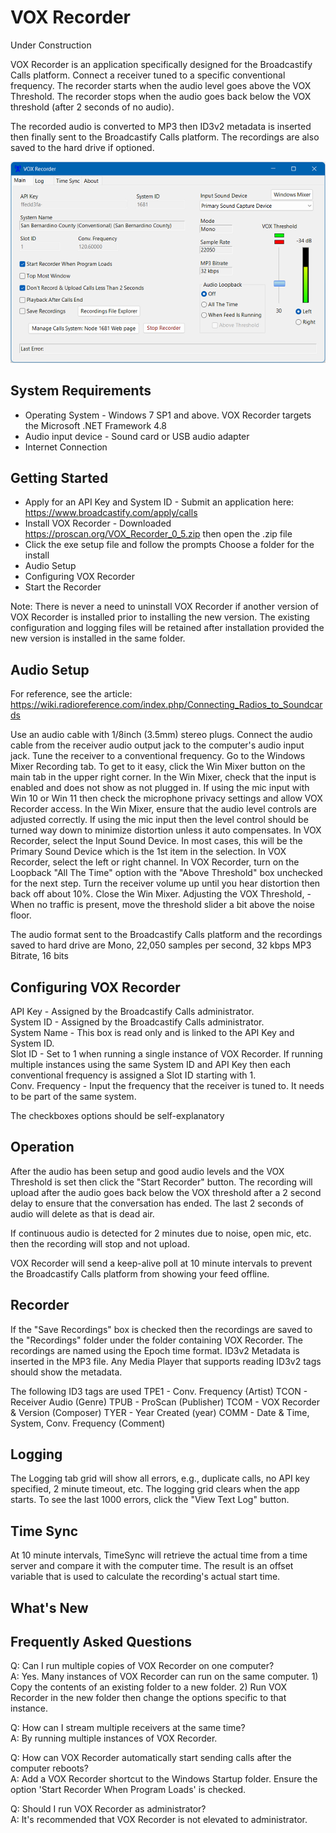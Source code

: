 # VOX Recorder
Under Construction

VOX Recorder is an application specifically designed for the Broadcastify Calls platform. Connect a receiver tuned to a specific conventional frequency.
The recorder starts when the audio level goes above the VOX Threshold. The recorder stops when the audio goes back below the VOX threshold (after 2 seconds of no audio).

The recorded audio is converted to MP3 then ID3v2 metadata is inserted then finally sent to the Broadcastify Calls platform. The recordings are also saved to the hard drive if optioned.

![Screenshot](vox_recorder.png)

## System Requirements
- Operating System - Windows 7 SP1 and above. VOX Recorder targets the Microsoft .NET Framework 4.8
- Audio input device - Sound card or USB audio adapter
- Internet Connection

## Getting Started
- Apply for an API Key and System ID - Submit an application here: https://www.broadcastify.com/apply/calls
- Install VOX Recorder - Downloaded https://proscan.org/VOX_Recorder_0_5.zip then open the .zip file
- Click the exe setup file and follow the prompts Choose a folder for the install
- Audio Setup
- Configuring VOX Recorder
- Start the Recorder

Note:
There is never a need to uninstall VOX Recorder if another version of VOX Recorder is installed prior to installing the new version.  The existing configuration and logging files will be retained after installation provided the new version is installed in the same folder.

## Audio Setup
For reference, see the article: https://wiki.radioreference.com/index.php/Connecting_Radios_to_Soundcards

Use an audio cable with 1/8inch (3.5mm) stereo plugs. Connect the audio cable from the receiver audio output jack to the computer's audio input jack.
Tune the receiver to a conventional frequency.
Go to the Windows Mixer Recording tab. To get to it easy, click the Win Mixer button on the main tab in the upper right corner.
In the Win Mixer, check that the input is enabled and does not show as not plugged in.
If using the mic input with Win 10 or Win 11 then check the microphone privacy settings and allow VOX Recorder access.
In the Win Mixer, ensure that the audio level controls are adjusted correctly. If using the mic input then the level control should be turned way down to minimize distortion unless it auto compensates.
In VOX Recorder, select the Input Sound Device. In most cases, this will be the Primary Sound Device which is the 1st item in the selection.
In VOX Recorder, select the left or right channel.
In VOX Recorder, turn on the Loopback "All The Time" option with the "Above Threshold" box unchecked for the next step.
Turn the receiver volume up until you hear distortion then back off about 10%.
Close the Win Mixer.
Adjusting the VOX Threshold,  - When no traffic is present, move the threshold slider a bit above the noise floor.

The audio format sent to the Broadcastify Calls platform and the recordings saved to hard drive are Mono, 22,050 samples per second, 32 kbps MP3 Bitrate, 16 bits

## Configuring VOX Recorder

API Key - Assigned by the Broadcastify Calls administrator.<br>
System ID - Assigned by the Broadcastify Calls administrator.<br>
System Name - This box is read only and is linked to the API Key and System ID.<br>
Slot ID - Set to 1 when running a single instance of VOX Recorder. If running multiple instances using the same System ID and API Key then each conventional frequency is assigned a Slot ID starting with 1.<br>
Conv. Frequency - Input the frequency that the receiver is tuned to. It needs to be part of the same system.<br>

The checkboxes options should be self-explanatory<br>

## Operation
After the audio has been setup and good audio levels and the VOX Threshold is set then click the "Start Recorder" button. 
The recording will upload after the audio goes back below the VOX threshold after a 2 second delay to ensure that the conversation has ended. The last 2 seconds of audio will delete as that is dead air.

If continuous audio is detected for 2 minutes due to noise, open mic, etc. then the recording will stop and not upload.

VOX Recorder will send a keep-alive poll at 10 minute intervals to prevent the Broadcastify Calls platform from showing your feed offline.

## Recorder
If the "Save Recordings" box is checked then the recordings are saved to the "Recordings" folder under the folder containing VOX Recorder.
The recordings are named using the Epoch time format.
ID3v2 Metadata is inserted in the MP3 file. Any Media Player that supports reading ID3v2 tags should show the metadata.

The following ID3 tags are used
        TPE1 - Conv. Frequency (Artist)
        TCON - Receiver Audio (Genre)
        TPUB - ProScan (Publisher)
        TCOM - VOX Recorder & Version (Composer)
        TYER - Year Created (year)
        COMM - Date & Time, System, Conv. Frequency (Comment)

## Logging
The Logging tab grid will show all errors, e.g., duplicate calls, no API key specified, 2 minute timeout, etc. The logging grid clears when the app starts. To see the last 1000 errors, click the "View Text Log" button.

## Time Sync
At 10 minute intervals, TimeSync will retrieve the actual time from a time server and compare it with the computer time. The result is an offset variable that is used to calculate the recording's actual start time. 

## What's New

## Frequently Asked Questions

Q: Can I run multiple copies of VOX Recorder on one computer?<br>
A: Yes.  Many instances of VOX Recorder can run on the same computer.  1) Copy the contents of an existing folder to a new folder.  2) Run VOX Recorder in the new folder then change the options specific to that instance.<br>

Q: How can I stream multiple receivers at the same time?<br>
A: By running multiple instances of VOX Recorder.<br>

Q: How can VOX Recorder automatically start sending calls after the computer reboots?<br>
A: Add a VOX Recorder shortcut to the Windows Startup folder.  Ensure the option 'Start Recorder When Program Loads' is checked.<br>

Q: Should I run VOX Recorder as administrator?<br>
A: It's recommended that VOX Recorder is not elevated to administrator.<br>

<!--
## Operation
- Connect a single-channel radio receiver to the sound card input on the computer.  If audio will be uploaded to Broadcastify Calls, the receiver should not be scanning multiple frequencies.
- Set the Audio Squelch using the slider.  Audio above the level of the slider will trigger recording.  The current audio level is shown adjacent to the slider.  Set the level of the slider while testing with the radio squelched and unsquelched.  
- To upload recorded audio files to Broadcastify Calls, enter information received from Broadcastify support
  - API key goes in the API key field
  - SID goes in the System ID field
  - Slot goes in the Slod ID filed (default to 1 if no Slot ID is provided)
- To upload recorded audio files to rdio-scanner, enter information for the desired rdio-scanner instance
  - URL of the rdio-scanner api (for example:  192.168.1.138:3000/api/call-upload
  - rdio-scanner API key (create using the rdio-scanner admin interface)
  - System ID
  - Talkgroup ID
- When audio is detected above the Audio Squelch level, audio will be recorded until two seconds of silence is detected.  Once the recording ends, an MP3 file will be created.  
  - If valid Broadcastify Calls credentials are entered, the MP3 file will be uploaded to that system.  
  - If valid rdio-scanner credentials are entered, the MP3 file will be uploaded to that system.
  - If the "Save Audio Files" option is selected, the recordings will be saved to the /audiosave subdirectory.   Otherwise, the MP3 will be deleted.  The filename will be the UNIX timestamp of when the recording was started. 
- There is a two-minute timeout timer.  If a recording exceeds two minutes (stuck squelch, noise, etc.) recording will stop, an error will be displayed, and no further activity will take place until the input audio goes below the Audio Squelch threshold, at which time normal operation will resume.
- Multiple instances can be run at the same time to capture audio from multiple recievers.  Create a different directory for each instance.  Each directory must have a config.cfg file.  On Windows, each directory should also have a copy of ffmpeg.exe or ffmpeg.exe must be added to the system path.  
- Something not working?  Check the log.txt file for errors and create an Issue here if needed.
-->
